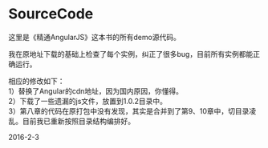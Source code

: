 # SourceCode

这里是《精通AngularJS》这本书的所有demo源代码。

我在原地址下载的基础上检查了每个实例，纠正了很多bug，目前所有实例都能正确运行。

相应的修改如下：<br>
1）替换了Angular的cdn地址，因为国内原因，你懂得。<br>
2）下载了一些遗漏的js文件，放置到1.0.2目录中。<br>
3）第八章的代码在原打包中没有发现，其实是合并到了第9、10章中，切目录凌乱。目前我已重新按照目录结构编排好。

2016-2-3

